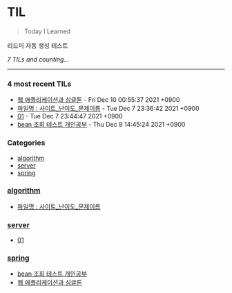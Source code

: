 # TIL
> Today I Learned

리드미 자동 생성 테스트


_7 TILs and counting..._

---

### 4 most recent TILs

- [웹 애플리케이션과 싱글톤](spring/웹_애플리케이션과_싱글톤.md) - Fri Dec 10 00:55:37 2021 +0900
- [파일명 : 사이트_난이도_문제이름](algorithm/check.md) - Tue Dec 7 23:36:42 2021 +0900
- [01](server/01.md) - Tue Dec 7 23:44:47 2021 +0900
- [bean 조회 테스트 개인공부](spring/스프링_빈_조회.md) - Thu Dec 9 14:45:24 2021 +0900

### Categories

- [algorithm](#algorithm)
- [server](#server)
- [spring](#spring)

### [algorithm](#algorithm)
- [파일명 : 사이트_난이도_문제이름](algorithm/check.md)

### [server](#server)
- [01](server/01.md)

### [spring](#spring)
- [bean 조회 테스트 개인공부](spring/스프링_빈_조회.md)
- [웹 애플리케이션과 싱글톤](spring/웹_애플리케이션과_싱글톤.md)



